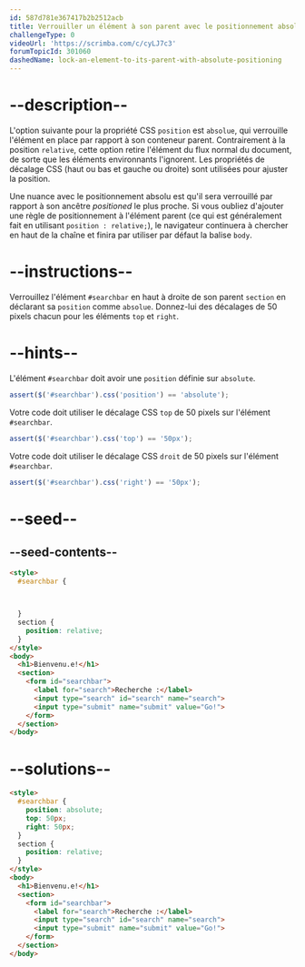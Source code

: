 ```yaml
---
id: 587d781e367417b2b2512acb
title: Verrouiller un élément à son parent avec le positionnement absolu
challengeType: 0
videoUrl: 'https://scrimba.com/c/cyLJ7c3'
forumTopicId: 301060
dashedName: lock-an-element-to-its-parent-with-absolute-positioning
---
```


# --description--

L'option suivante pour la propriété CSS `position` est `absolue`, qui verrouille l'élément en place par rapport à son conteneur parent. Contrairement à la position `relative`, cette option retire l'élément du flux normal du document, de sorte que les éléments environnants l'ignorent. Les propriétés de décalage CSS (haut ou bas et gauche ou droite) sont utilisées pour ajuster la position.

Une nuance avec le positionnement absolu est qu'il sera verrouillé par rapport à son ancêtre *positioned* le plus proche. Si vous oubliez d'ajouter une règle de positionnement à l'élément parent (ce qui est généralement fait en utilisant `position : relative;`), le navigateur continuera à chercher en haut de la chaîne et finira par utiliser par défaut la balise `body`.

# --instructions--

Verrouillez l'élément `#searchbar` en haut à droite de son parent `section` en déclarant sa `position` comme `absolue`. Donnez-lui des décalages de 50 pixels chacun pour les éléments `top` et `right`.

# --hints--

L'élément `#searchbar` doit avoir une `position` définie sur `absolute`.

```js
assert($('#searchbar').css('position') == 'absolute');
```

Votre code doit utiliser le décalage CSS `top` de 50 pixels sur l'élément `#searchbar`.

```js
assert($('#searchbar').css('top') == '50px');
```

Votre code doit utiliser le décalage CSS `droit` de 50 pixels sur l'élément `#searchbar`.

```js
assert($('#searchbar').css('right') == '50px');
```

# --seed--

## --seed-contents--

```html
<style>
  #searchbar {



  }
  section {
    position: relative;
  }
</style>
<body>
  <h1>Bienvenu.e!</h1>
  <section>
    <form id="searchbar">
      <label for="search">Recherche :</label>
      <input type="search" id="search" name="search">
      <input type="submit" name="submit" value="Go!">
    </form>
  </section>
</body>
```

# --solutions--

```html
<style>
  #searchbar {
    position: absolute;
    top: 50px;
    right: 50px;
  }
  section {
    position: relative;
  }
</style>
<body>
  <h1>Bienvenu.e!</h1>
  <section>
    <form id="searchbar">
      <label for="search">Recherche :</label>
      <input type="search" id="search" name="search">
      <input type="submit" name="submit" value="Go!">
    </form>
  </section>
</body>
```
